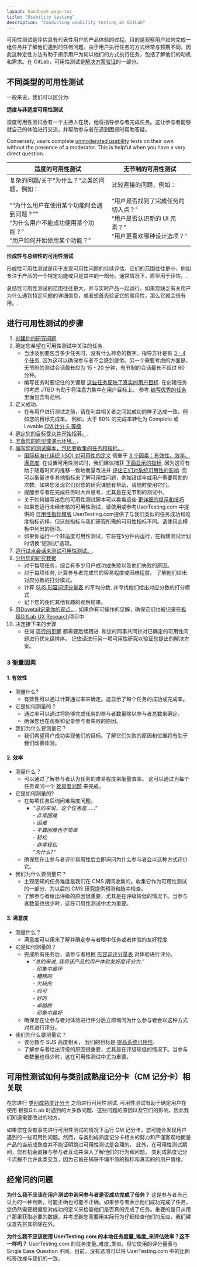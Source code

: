 ```yaml
---
layout: handbook-page-toc
title: "Usability testing"
description: "Conducting usability testing at GitLab"
---
```



可用性测试是评估具有代表性用户的产品体验的过程。目的是观察用户如何完成一组任务并了解他们遇到的任何问题。由于用户执行任务的方式经常与预期不同，因此这种定性方法有助于揭示用户为何以他们的方式执行任务，包括了解他们的动机和需求。在 GitLab，可用性测试是[解决方案验证](https://about.gitlab.com/handbook/engineering/ux/ux-research-training/solution-validation-and-methods/)的一部分。



## 不同类型的可用性测试

一般来说，我们可以区分为:

**适度与非适度可用性测试**

湿度可用性测试会有一个主持人在场，他将指导参与者完成任务。这让参与者能够就自己的体验进行交流，并帮助参与者在遇到困惑时帮助答疑。

Conversely, users complete [unmoderated usability](https://about.gitlab.com/handbook/engineering/ux/ux-research-training/unmoderated-testing/) tests on their own without the presence of a moderator. This is helpful when you have a very direct question.

| 适度的可用性测试                                                                                                                                                                                         | 无节制的可用性测试                                                                                                                                                       |
|---------------------------------------------------------------------------------------------------------------------------------------------------------------------------------------------------------------------|-------------------------------------------------------------------------------------------------------------------------------------------------------------------------------------|
| 复杂的问题/关于“为什么？”之类的问题，例如：<br><br>  ““为什么用户在使用某个功能时会遇到问题？””<br>  “为什么用户不能成功使用某个功能？”<br>  “用户如何开始使用某个功能？” | 比较直接的问题，例如：<br><br>  “用户是否找到了完成任务的切入点？"<br> “用户是否认识新的 UI 元素？”<br> “用户更喜欢哪种设计选项？” |

**形成性与总结性的可用性测试**

形成性可用性测试是用于发现可用性问题的持续评估。它们的范围往往更小，例如专注于产品的一个特定功能或只是其中的一部分。通常情况下，原型用于评估。. 

总结性可用性测试的范围往往更大，并与实时产品一起运行。如果您缺乏有关用户为什么遇到特定问题的详细信息，或者想首先验证它的易用性，那么它就会很有用。. 

## 进行可用性测试的步骤
1. [创建你的研究问题](https://about.gitlab.com/handbook/engineering/ux/ux-research-training/defining-goals-objectives-and-hypotheses/#step-1---start-thinking-of-a-problem).
2. 确定您希望在可用性测试中关注的任务. 
    - 当涉及到要包含多少任务时，没有什么神奇的数字。指导方针是有 [3 - 4 个任务](https://about.gitlab.com/handbook/engineering/ux/ux-research-training/writing-usability-testing-script/#tasks), 因为这可以确保参与者不会感到疲倦。另一个需要考虑的方面是，无节制的测试会话最长应为 15 - 20 分钟，有节制的会话最长不超过 60 分钟。 
    - 编写任务时要记住的关键是 [这些任务反映了真实的用户目标](https://about.gitlab.com/handbook/engineering/ux/ux-research-training/writing-usability-testing-script/#tasks). 在创建任务时考虑 JTBD 有助于将注意力集中在用户目标上。 参考 [编写优秀的任务](https://about.gitlab.com/handbook/engineering/ux/ux-research-training/writing-usability-testing-script/#tasks) 里面包含有范例. 
3. 定义成功.
    - 在与用户进行测试之前，请在利益相关者之间就成功的样子达成一致，例如您的目标完成率。 例如，大于 80% 的完成率转化为 Complete 或 Lovable [CM 计分卡 等级](https://about.gitlab.com/handbook/engineering/ux/category-maturity-scorecards/#calculating-the-cm-scorecard-score). 
4. [确定您的目标受众并开始招募。](https://about.gitlab.com/handbook/engineering/ux/ux-research-training/recruiting-participants/).
5. [准备您的原型或演示环境。](https://about.gitlab.com/handbook/engineering/ux/category-maturity-scorecards/#step-2-prepare-your-testing-environment).
6. [编写您的测试脚本，包括要收集的任务和指标。](https://docs.google.com/document/d/1_5Qu2JR9QE5LE6cK4eq9yJs-nXv2rlWWifcjacaiWdI/edit).
    - [国际标准化组织 (ISO) 对可用性的定义](https://www.iso.org/obp/ui/#iso:std:iso:9241:-11:ed-2:v1:en) 侧重于 [3 个因素：有效性、效率、满意度](https://about.gitlab.com/handbook/engineering/ux/ux-research-training/usability-testing/#3-factors-to-measure). 在设置可用性测试时，我们建议捕获 [下面显示的指标](https://about.gitlab.com/handbook/engineering/ux/ux-research-training/usability-testing/#3-factors-to-measure), 因为这将有助于随着时间的推移一致地衡量改进并 [评估它们对系统可用性的影响](https://about.gitlab.com/handbook/engineering/ux/#system-usability). 您可以衡量许多其他指标来了解可用性问题，例如错误率或用户需要帮助的次数。如果您发现它们对您的研究课题有帮助，请随时使用它们。
    - 提醒参与者在完成任务时大声思考，尤其是在无节制的测试中。
    - 关于如何编写出色的可用性测试脚本可以看看这些 [更详细的提示和技巧](https://about.gitlab.com/handbook/engineering/ux/ux-research-training/writing-usability-testing-script/) 
    - 如果您运行未经审核的可用性测试，请使用或参考UserTesting.com 中提供的 [可用性指标模版](https://app.usertesting.com/test_plan_templates/11481/edit) UserTesting.com提供了与我们类似的任务成功和难度指标选择，但这些指标与我们研究所需的可用性指标不同。请使用此模板中列出的选项。
    - 如果你运行一个非适度可用性测试，它将在5分钟内运行，在构建测试计划时切换“短测试”选项。
7. [运行试点会话来测试可用性测试。](https://about.gitlab.com/handbook/engineering/ux/ux-research-training/writing-usability-testing-script/#3-test-the-test).
8. [分析您的研究数据](https://about.gitlab.com/handbook/engineering/ux/ux-research-training/analyzing-research-data/)
    - 对于每项任务，综合有多少用户成功或失败以及他们失败的原因。 
    - 对于每项任务, 计算参与者完成它的容易程度或困难程度。 了解他们给出对应分数的打分模式。
    -  计算 [SUS 形容词评分量表](https://uxpajournal.org/determining-what-individual-sus-scores-mean-adding-an-adjective-rating-scale/) 的平均分数, 并寻找他们给出对应分数的打分模式. 
    - 记下您的任何其他有趣的观察结果。 
9. [用Dovetail记录你的观点。](https://about.gitlab.com/handbook/engineering/ux/ux-research-training/documenting-research-findings/). 如果你有可操作的见解，确保它们也被记录在[极狐GitLab UX Research](https://about.gitlab.com/handbook/engineering/ux/ux-research-training/research-insights/#how-to-document-actionable-insights)项目中.
10. 决定接下来的步骤
    - 任何 [可行的见解](https://about.gitlab.com/handbook/engineering/ux/ux-research-training/research-insights/#actionable-insights) 都需要后续跟进. 和您的同事共同针对已确定的可用性问题进行优先级排序。 记住请进行另一项可用性研究以验证您提出的解决方案。

### 3 衡量因素

#### 1. 有效性
- 测量什么?  
    - 有效性可以通过计算通过率来确定。这显示了每个任务的成功或完成率。
- 它是如何测量的？
    - 通过率可以通过将能够完成任务的参与者数量除以参与者总数来确定。
    - 确保您也在观察和记录参与者失败的原因。
- 我们为什么要测量它？
    - 我们希望用户成功实现他们的目标。了解它们失败的原因和位置将有助于我们改善体验。

#### 2. 效率
- 测量什么？
    - 可以通过了解参与者认为任务的难易程度来衡量效率。 这可以通过为每个任务询问一个 [难易度问题](https://about.gitlab.com/handbook/engineering/ux/category-maturity-scorecards/#the-3-questions-we-ask) 来完成。
- 它是如何测量的?  
    - 在每项任务后询问难易度问题。 
       - *“总的来说，这个任务是……”* <br> *- 非常困难* <br> *- 困难* <br> *- 不算困难也不简单* <br> *- 轻松* <br> *- 非常轻松* <br> *“为什么?”*                                       
    - 确保您在让参与者评价易用性后立即询问为什么参与者会以这种方式评价它。
- 我们为什么要测量它？
    - 主观感知的任务难度是我们在 CMS 期间收集的。收集它作为可用性测试的一部分，为以后的 CMS 研究提供预测和脉冲检查。
    - 了解参与者给出评级的原因很重要，尤其是在评级较低的情况下。当参与者数量也很少时，这在可用性测试中尤为重要。

#### 3. 满意度
- 测量什么？
    - 满意度可以用来了解并确定参与者眼中任务或者体验的友好程度
- 它是如何测量的？ 
    - 完成所有任务后，请参与者根据 [形容词评分量表](https://uxpajournal.org/determining-what-individual-sus-scores-mean-adding-an-adjective-rating-scale/) 对体验进行评分。
       - *“总的来说, 我将该产品的用户体验友好度评分为:”* <br> *- 印象中最坏* <br> *- 糟糕的* <br> *- 欠缺的* <br> *- 尚可* <br> *- 好的* <br> *- 卓越的* <br> *- 印象中最好*
    - 确保您在让参与者对体验进行评分后立即询问为什么参与者会以这种方式对其进行评分。
- 我们为什么要测量它？
    - 该分数与 SUS 高度相关， 我们的目标是 [提高系统可用性](https://about.gitlab.com/company/strategy/#2-build-on-our-open-core-strength).
    - 了解参与者给出评级的原因很重要，尤其是在评级较低的情况下。当参与者数量也很少时，这在可用性测试中尤为重要。

## 可用性测试如何与类别成熟度记分卡（CM 记分卡）相关联
在您进行 [类别成熟度计分卡](https://about.gitlab.com/handbook/engineering/ux/category-maturity-scorecards/#intro-and-goal) 之前进行可用性测试. 可用性测试有助于确定用户在使用 极狐GitLab 时遇到的大多数问题、这些问题的原因以及它们的影响，因此我们知道需要改进的地方。

如果您在没有事先进行可用性测试的情况下运行 CM 记分卡，您可能会发现用户遇到的一些可用性问题。然而，与类别成熟度记分卡相关的努力和严谨客观地衡量产品的当前成熟度并不能证明跳过可用性测试是合理的。
此外，在可用性测试期间，您有机会直接与参与者互动并深入了解他们的行为和问题。 类别成熟度记分卡流程不允许此类交互，因为它旨在捕获不偏不倚的指标和真实的的用户情绪。



## 经常问的问题

**为什么我不应该在用户测试中询问参与者是否成功完成了任务？**
这是参与者自己认为的一种判断，可能正确也可能不正确。如果参与者表示他们成功完成了任务，您仍然需要根据您对成功的定义来检查他们是否真的完成了任务。重要的是只从用户那里获取必要的数据，并考虑到您需要用实际行为仔细检查他们的反应，我们建议首先将其排除在外。

**为什么我不应该使用 UserTesting.com 的本地任务度量_难度_来评估效率？这不一样吗？**
UserTesting.com 的任务度量_难度_类似，但它使用的评分量表与 Single Ease Question 不同。目前，没有选项可以将 UserTesting.com 中的比例标签改成与我们的一致。 



